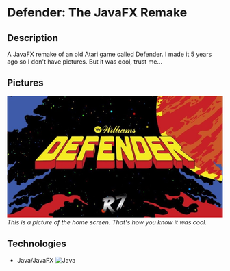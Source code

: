 # Defender: The JavaFX Remake

## Description
A JavaFX remake of an old Atari game called Defender. I made it 5 years ago so I don't have pictures. But it was cool, trust me...

## Pictures
![image](TitleScreen.jpg)  
*This is a picture of the home screen. That's how you know it was cool.*

## Technologies
- Java/JavaFX ![Java](https://img.shields.io/badge/java-%23ED8B00.svg?style=for-the-badge&logo=openjdk&logoColor=white)
